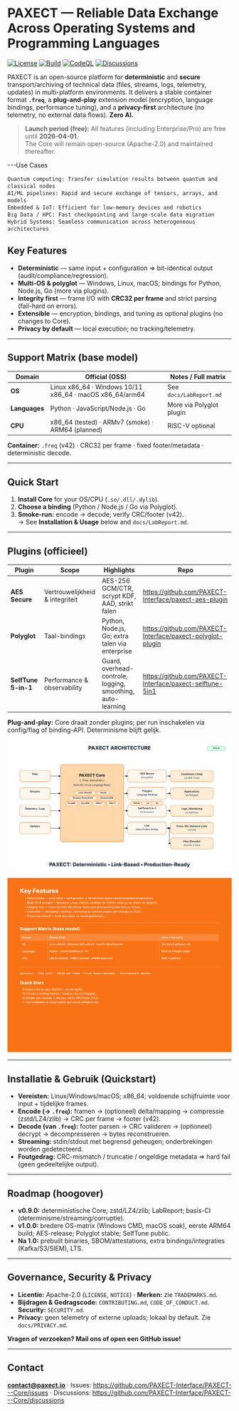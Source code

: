 # PAXECT — Reliable Data Exchange Across Operating Systems and Programming Languages
[![License](https://img.shields.io/badge/License-Apache_2.0-blue.svg)](LICENSE)
[![Build](https://github.com/PAXECT-Interface/PAXECT---Core/actions/workflows/ci.yml/badge.svg)](../../actions)
[![CodeQL](https://github.com/PAXECT-Interface/PAXECT---Core/actions/workflows/codeql.yml/badge.svg)](../../actions)
[![Discussions](https://img.shields.io/github/discussions/PAXECT-Interface/PAXECT---Core)](../../discussions)

PAXECT is an open-source platform for **deterministic** and **secure** transport/archiving of technical data
(files, streams, logs, telemetry, updates) in multi-platform environments. It delivers a stable container format
**`.freq`**, a **plug-and-play** extension model (encryption, language bindings, performance tuning), and a **privacy-first**
architecture (no telemetry, no external data flows). **Zero AI.**

> **Launch period (free):** All features (including Enterprise/Pro) are free until **2026-04-01**.  
> The Core will remain open-source (Apache-2.0) and maintained thereafter.

---Use Cases

    Quantum computing: Transfer simulation results between quantum and classical nodes
    AI/ML pipelines: Rapid and secure exchange of tensors, arrays, and models
    Embedded & IoT: Efficient for low-memory devices and robotics
    Big Data / HPC: Fast checkpointing and large-scale data migration
    Hybrid Systems: Seamless communication across heterogeneous architectures


## Key Features
- **Deterministic** — same input + configuration ⇒ bit-identical output (audit/compliance/regression).
- **Multi-OS & polyglot** — Windows, Linux, macOS; bindings for Python, Node.js, Go (more via plugins).
- **Integrity first** — frame I/O with **CRC32 per frame** and strict parsing (fail-hard on errors).
- **Extensible** — encryption, bindings, and tuning as optional plugins (no changes to Core).
- **Privacy by default** — local execution; no tracking/telemetry.

---

## Support Matrix (base model)
| Domain        | Official (OSS)                                         | Notes / Full matrix         |
|---------------|--------------------------------------------------------|-----------------------------|
| **OS**        | Linux x86_64 · Windows 10/11 x86_64 · macOS x86_64/arm64 | See `docs/LabReport.md`     |
| **Languages** | Python · JavaScript/Node.js · Go                       | More via Polyglot plugin    |
| **CPU**       | x86_64 (tested) · ARMv7 (smoke) · ARM64 (planned)      | RISC-V optional             |

**Container:** `.freq` (v42) · CRC32 per frame · fixed footer/metadata · deterministic decode.

---

## Quick Start
1. **Install Core** for your OS/CPU (`.so/.dll/.dylib`).  
2. **Choose a binding** (Python / Node.js / Go via Polyglot).  
3. **Smoke-run:** encode → decode; verify CRC/footer (v42).  
   → See **Installation & Usage** below and `docs/LabReport.md`.

---

## Plugins (officieel)
| Plugin              | Scope                          | Highlights                                               | Repo |
|---------------------|--------------------------------|----------------------------------------------------------|------|
| **AES Secure**      | Vertrouwelijkheid & integriteit| AES-256 GCM/CTR, scrypt KDF, AAD, strikt falen           | https://github.com/PAXECT-Interface/paxect-aes-plugin |
| **Polyglot**        | Taal-bindings                  | Python, Node.js, Go; extra talen via enterprise          | https://github.com/PAXECT-Interface/paxect-polyglot-plugin |
| **SelfTune 5-in-1** | Performance & observability    | Guard, overhead-controle, logging, smoothing, auto-learning | https://github.com/PAXECT-Interface/paxect-selftune-5in1 |

**Plug-and-play:** Core draait zonder plugins; per run inschakelen via config/flag of binding-API. Determinisme blijft gelijk.

![PAXECT Architecture](paxect_architecture_brand_v18.svg)




<!-- PAXECT — Key Features (orange block) -->
<p align="center">
  <img src="docs/paxect_readme_orange_block_v2.svg" alt="PAXECT — Key Features" width="1100">
</p>





---

## Installatie & Gebruik (Quickstart)
- **Vereisten:** Linux/Windows/macOS; x86_64; voldoende schijfruimte voor input + tijdelijke frames.  
- **Encode (→ `.freq`):** framen → (optioneel) delta/mapping → compressie (zstd/LZ4/zlib) → CRC per frame → footer (v42).  
- **Decode (van `.freq`):** footer parsen → CRC valideren → (optioneel) decrypt → decompresseren → bytes reconstrueren.  
- **Streaming:** stdin/stdout met begrensd geheugen; onderbrekingen worden gedetecteerd.  
- **Foutgedrag:** CRC-mismatch / truncatie / ongeldige metadata ⇒ hard fail (geen gedeeltelijke output).

---

## Roadmap (hoogover)
- **v0.9.0:** deterministische Core; zstd/LZ4/zlib; LabReport; basis-CI (determinisme/streaming/corruptie).  
- **v1.0.0:** bredere OS-matrix (Windows CMD, macOS soak), eerste ARM64 build; AES-release; Polyglot stable; SelfTune public.  
- **Na 1.0:** prebuilt binaries, SBOM/attestations, extra bindings/integraties (Kafka/S3/SIEM), LTS.

---

## Governance, Security & Privacy
- **Licentie:** Apache-2.0 (`LICENSE`, `NOTICE`) · **Merken:** zie `TRADEMARKS.md`.  
- **Bijdragen & Gedragscode:** `CONTRIBUTING.md`, `CODE_OF_CONDUCT.md`. **Security:** `SECURITY.md`.  
- **Privacy:** geen telemetry of externe uploads; lokaal by default. Zie `docs/PRIVACY.md`.



**Vragen of verzoeken? Mail ons of open een GitHub issue!**

---

## Contact
**contact@paxect.io** · Issues: https://github.com/PAXECT-Interface/PAXECT---Core/issues · Discussions: https://github.com/PAXECT-Interface/PAXECT---Core/discussions










